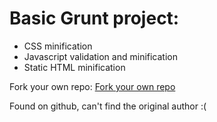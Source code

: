 # Basic Grunt project:

- CSS minification
- Javascript validation and minification
- Static HTML minification

Fork your own repo: [Fork your own repo](/fork-your-own-repo.md)

Found on github, can't find the original author :(